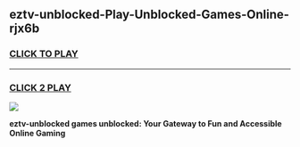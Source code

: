 
## eztv-unblocked-Play-Unblocked-Games-Online-rjx6b
<h3>
<a href="https://premium76.site?title=eztv-unblocked&ref=25A">CLICK TO PLAY</a></h3>
<hr>

<h3>
<a href="https://premium76.site?title=eztv-unblocked&ref=25A">CLICK 2 PLAY</a>
  
</h3>

<a href="https://premium76.site?title=eztv-unblocked&ref=25A"><img src="https://clearcache.store/games.png"></a>


**eztv-unblocked games unblocked: Your Gateway to Fun and Accessible Online Gaming**
